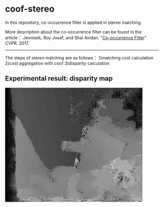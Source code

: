 # coof-stereo

In this repository, co-occurrence filter is applied in stereo matching.

More description about the co-occurrence filter can be found in the article：
Jevnisek, Roy Josef, and Shai Avidan. "[Co-occurrence Filter](https://arxiv.org/pdf/1703.04111.pdf)" CVPR. 2017.

* * *

The steps of stereo matching are as follows：
1)matching cost calculation 
2)cost aggregation with coof 
3)disparity calculation

## Experimental result: disparity map

![Alt text](im_disp_l_coo.bmp)
